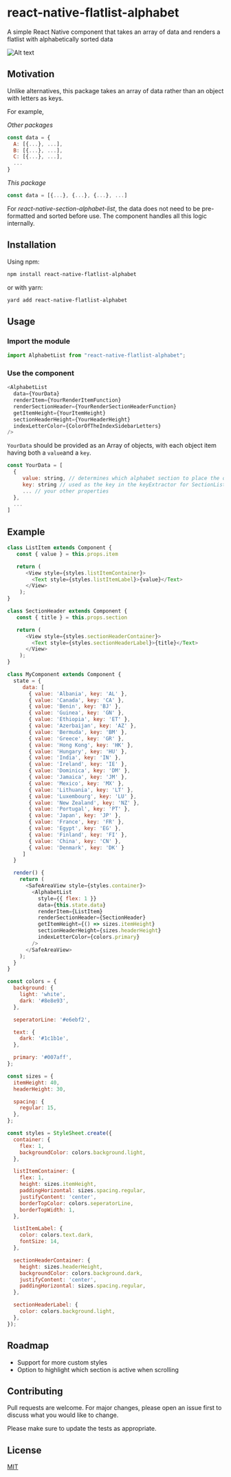 # react-native-flatlist-alphabet

A simple React Native component that takes an array of data and renders a flatlist with alphabetically sorted data

![Alt text](https://media.giphy.com/media/SACshMzMIP2NvP8rvY/giphy.gif)

## Motivation

Unlike alternatives, this package takes an array of data rather than an object with letters as keys.

For example,

_Other packages_

```javascript
const data = {
  A: [{...}, ...],
  B: [{...}, ...],
  C: [{...}, ...],
  ...
}
```

_This package_

```javascript
const data = [{...}, {...}, {...}, ...]
```

For _react-native-section-alphabet-list_, the data does not need to be pre-formatted and sorted before use. The component handles all this logic internally.

## Installation

Using npm:

```bash
npm install react-native-flatlist-alphabet
```

or with yarn:

```bash
yard add react-native-flatlist-alphabet
```

## Usage

### Import the module

```javascript
import AlphabetList from "react-native-flatlist-alphabet";
```

### Use the component

```javascript
<AlphabetList
  data={YourData}
  renderItem={YourRenderItemFunction}
  renderSectionHeader={YourRenderSectionHeaderFunction}
  getItemHeight={YourItemHeight}
  sectionHeaderHeight={YourHeaderHeight}
  indexLetterColor={ColorOfTheIndexSidebarLetters}
/>
```

`YourData` should be provided as an Array of objects, with each object item having both a `value`and a `key`.

```javascript
const YourData = [
  {
     value: string, // determines which alphabet section to place the object in
     key: string // used as the key in the keyExtractor for SectionList
     ... // your other properties
  },
  ...
]
```

## Example

```javascript
class ListItem extends Component {
   const { value } = this.props.item

   return (
      <View style={styles.listItemContainer}>
        <Text style={styles.listItemLabel}>{value}</Text>
      </View>
    );
}

class SectionHeader extends Component {
   const { title } = this.props.section

   return (
      <View style={styles.sectionHeaderContainer}>
        <Text style={styles.sectionHeaderLabel}>{title}</Text>
      </View>
    );
}

class MyComponent extends Component {
  state = {
     data: [
       { value: 'Albania', key: 'AL' },
       { value: 'Canada', key: 'CA' },
       { value: 'Benin', key: 'BJ' },
       { value: 'Guinea', key: 'GN' },
       { value: 'Ethiopia', key: 'ET' },
       { value: 'Azerbaijan', key: 'AZ' },
       { value: 'Bermuda', key: 'BM' },
       { value: 'Greece', key: 'GR' },
       { value: 'Hong Kong', key: 'HK' },
       { value: 'Hungary', key: 'HU' },
       { value: 'India', key: 'IN' },
       { value: 'Ireland', key: 'IE' },
       { value: 'Dominica', key: 'DM' },
       { value: 'Jamaica', key: 'JM' },
       { value: 'Mexico', key: 'MX' },
       { value: 'Lithuania', key: 'LT' },
       { value: 'Luxembourg', key: 'LU' },
       { value: 'New Zealand', key: 'NZ' },
       { value: 'Portugal', key: 'PT' },
       { value: 'Japan', key: 'JP' },
       { value: 'France', key: 'FR' },
       { value: 'Egypt', key: 'EG' },
       { value: 'Finland', key: 'FI' },
       { value: 'China', key: 'CN' },
       { value: 'Denmark', key: 'DK' }
     ]
  }

  render() {
    return (
      <SafeAreaView style={styles.container}>
        <AlphabetList
          style={{ flex: 1 }}
          data={this.state.data}
          renderItem={ListItem}
          renderSectionHeader={SectionHeader}
          getItemHeight={() => sizes.itemHeight}
          sectionHeaderHeight={sizes.headerHeight}
          indexLetterColor={colors.primary}
        />
      </SafeAreaView>
    );
  }
}

const colors = {
  background: {
    light: 'white',
    dark: '#8e8e93',
  },

  seperatorLine: '#e6ebf2',

  text: {
    dark: '#1c1b1e',
  },

  primary: '#007aff',
};

const sizes = {
  itemHeight: 40,
  headerHeight: 30,

  spacing: {
    regular: 15,
  },
};

const styles = StyleSheet.create({
  container: {
    flex: 1,
    backgroundColor: colors.background.light,
  },

  listItemContainer: {
    flex: 1,
    height: sizes.itemHeight,
    paddingHorizontal: sizes.spacing.regular,
    justifyContent: 'center',
    borderTopColor: colors.seperatorLine,
    borderTopWidth: 1,
  },

  listItemLabel: {
    color: colors.text.dark,
    fontSize: 14,
  },

  sectionHeaderContainer: {
    height: sizes.headerHeight,
    backgroundColor: colors.background.dark,
    justifyContent: 'center',
    paddingHorizontal: sizes.spacing.regular,
  },

  sectionHeaderLabel: {
    color: colors.background.light,
  },
});
```

## Roadmap

- Support for more custom styles
- Option to highlight which section is active when scrolling

## Contributing

Pull requests are welcome. For major changes, please open an issue first to discuss what you would like to change.

Please make sure to update the tests as appropriate.

## License

[MIT](https://choosealicense.com/licenses/mit/)
